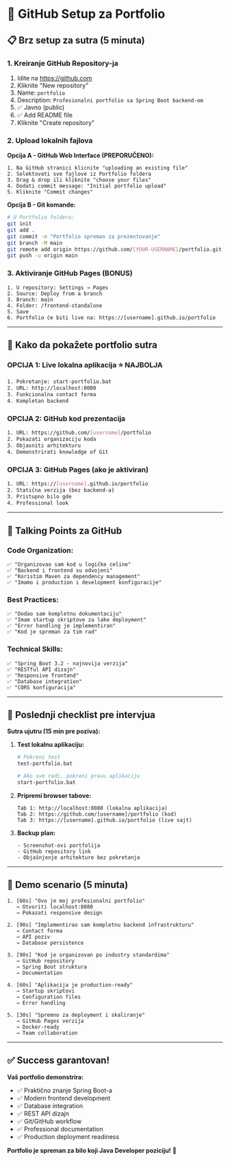 # 🚀 GitHub Setup za Portfolio

## 📋 Brz setup za sutra (5 minuta)

### 1. **Kreiranje GitHub Repository-ja**
1. Idite na https://github.com
2. Kliknite "New repository"
3. Name: `portfolio`
4. Description: `Profesionalni portfolio sa Spring Boot backend-om`
5. ✅ Javno (public)
6. ✅ Add README file
7. Kliknite "Create repository"

### 2. **Upload lokalnih fajlova**

**Opcija A - GitHub Web Interface (PREPORUČENO):**
```
1. Na GitHub stranici klicnite "uploading an existing file"
2. Selektovati sve fajlove iz Portfolio foldera
3. Drag & drop ili kliknite "choose your files"
4. Dodati commit message: "Initial portfolio upload"
5. Kliknite "Commit changes"
```

**Opcija B - Git komande:**
```bash
# U Portfolio folderu:
git init
git add .
git commit -m "Portfolio spreman za prezentovanje"
git branch -M main
git remote add origin https://github.com/[YOUR-USERNAME]/portfolio.git
git push -u origin main
```

### 3. **Aktiviranje GitHub Pages (BONUS)**
```
1. U repository: Settings → Pages
2. Source: Deploy from a branch
3. Branch: main
4. Folder: /frontend-standalone
5. Save
6. Portfolio će biti live na: https://[username].github.io/portfolio
```

---

## 🎯 Kako da pokažete portfolio sutra

### **OPCIJA 1: Live lokalna aplikacija** ⭐ NAJBOLJA
```bash
1. Pokretanje: start-portfolio.bat
2. URL: http://localhost:8080
3. Funkcionalna contact forma
4. Kompletan backend
```

### **OPCIJA 2: GitHub kod prezentacija**
```bash
1. URL: https://github.com/[username]/portfolio
2. Pokazati organizaciju koda
3. Objasniti arhitekturu
4. Demonstrirati knowledge of Git
```

### **OPCIJA 3: GitHub Pages (ako je aktiviran)**
```bash
1. URL: https://[username].github.io/portfolio
2. Statična verzija (bez backend-a)
3. Pristupno bilo gde
4. Professional look
```

---

## 📝 Talking Points za GitHub

### **Code Organization:**
```
✅ "Organizovao sam kod u logičke celine"
✅ "Backend i frontend su odvojeni"
✅ "Koristim Maven za dependency management"
✅ "Imamo i production i development konfiguracije"
```

### **Best Practices:**
```
✅ "Dodao sam kompletnu dokumentaciju"
✅ "Imam startup skriptove za lake deployment"
✅ "Error handling je implementiran"
✅ "Kod je spreman za tim rad"
```

### **Technical Skills:**
```
✅ "Spring Boot 3.2 - najnovija verzija"
✅ "RESTful API dizajn"
✅ "Responsive frontend"
✅ "Database integration"
✅ "CORS konfiguracija"
```

---

## 🚨 Poslednji checklist pre intervjua

**Sutra ujutru (15 min pre poziva):**

1. **Test lokalnu aplikaciju:**
   ```bash
   # Pokreni test
   test-portfolio.bat
   
   # Ako sve radi, pokreni pravu aplikaciju
   start-portfolio.bat
   ```

2. **Pripremi browser tabove:**
   ```
   Tab 1: http://localhost:8080 (lokalna aplikacija)
   Tab 2: https://github.com/[username]/portfolio (kod)
   Tab 3: https://[username].github.io/portfolio (live sajt)
   ```

3. **Backup plan:**
   ```
   - Screenshot-ovi portfolija
   - GitHub repository link
   - Objašnjenje arhitekture bez pokretanja
   ```

---

## 🎤 Demo scenario (5 minuta)

```
1. [60s] "Ovo je moj profesionalni portfolio"
   → Otvoriti localhost:8080
   → Pokazati responsive design

2. [90s] "Implementirao sam kompletnu backend infrastrukturu"
   → Contact forma
   → API poziv
   → Database persistence

3. [90s] "Kod je organizovan po industry standardima"
   → GitHub repository
   → Spring Boot struktura
   → Documentation

4. [60s] "Aplikacija je production-ready"
   → Startup skriptovi
   → Configuration files
   → Error handling

5. [30s] "Spremno za deployment i skaliranje"
   → GitHub Pages verzija
   → Docker-ready
   → Team collaboration
```

---

## ✅ Success garantovan!

**Vaš portfolio demonstrira:**
- ✅ Praktično znanje Spring Boot-a
- ✅ Modern frontend development
- ✅ Database integration
- ✅ REST API dizajn
- ✅ Git/GitHub workflow
- ✅ Professional documentation
- ✅ Production deployment readiness

**Portfolio je spreman za bilo koji Java Developer poziciju!** 🎯
